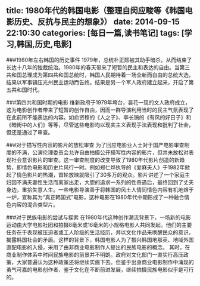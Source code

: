 title: 1980年代的韩国电影（整理自闵应畯等《韩国电影历史、反抗与民主的想象》）
date: 2014-09-15 22:10:30
categories: [每日一篇,读书笔记]
tags: [学习,韩国,历史,电影]
---
###1980年左右韩国的历史事件
1979年，总统朴正熙被其助手暗杀，从而结束了长达十八年的独裁统治。1980年的春天带来了短暂的民主和表达的自由。当第三共和国总理成为第四共和国总统时，韩国人民期待着一场全新而自由的总统大选，结果以军事镇压光州民主运动而告终。结果是另一个军人政府建立起来，开启了第五共和国时代。
<!--more-->
###第四共和国时期的电影
维新政府于1979年垮台，昙花一现的文人政府成立，这为电影创作者带来了短暂的创作自由，因而一群导演利用当时的民主气氛表现了在此前所不能表达的内容。如俞贤穆的《人之子》、李长镐的《有风的好日子》和《暗街中的人们》等等，尽管这些电影均以现实主义表现手法表现和批判了社会，但还是通过了审查。

###对于描写性内容的影片的放松审查
为了回应电影业人士对于国产电影审查制度的不满，公演伦理委员会允许自由拍摄公开描写性内容的影片，但并未放松对表现社会意识影片的审查。这一审查制度的改变导致了1980年代影片创造的新趋势，即情色电影和历史片风行一时。例如郑仁烨执导的《爱麻夫人》于1982年掀起了情色影片的热潮，首轮放映就吸引了30多万的观众。影片讲述了一个家庭主妇因不满夫妻性生活而离家出走，大胆的追求一系列的性奇遇后，最终回到了丈夫身边，重拾失意人生。一些电影导演善于将韩国的风土人情同情色内容有机地熔于一炉，宣称其为“真正韩国式”电影，这种电影在1980年代中期形成了一种融合情色内容的混合类型片。

###对于民族电影的尝试与探索
在1980年代这种创作潮流背景下，一场新的电影运动由大学电影社团和拍摄8毫米或16毫米的小规格电影人共同发起。他们的主要任务在于表现被压迫者或工人阶级的生活经历，并以文化作品来唤醒民众的意识，揭露韩国社会的矛盾。这样的背景下，韩国电影人为了振兴韩国地那英、地域外国直配电影的入侵，采用了由非商业电影制作人提出的民族电影的概念。
其时，在商业制作体系中时间民族电影的前景并不明朗。政府对文化部门一直实行高压政策，大家普遍认为这种政策还将继续实施下去。但鉴于出身商业电影制作中涌现的勇气可嘉的电影创作者，鉴于文化在不断前进发展，继续拍摄民族电影似乎是可行的。